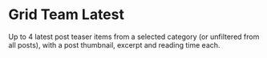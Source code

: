 # Grid Team Latest

Up to 4 latest post teaser items from a selected category (or unfiltered from all posts), with a post thumbnail, excerpt and reading time each.
